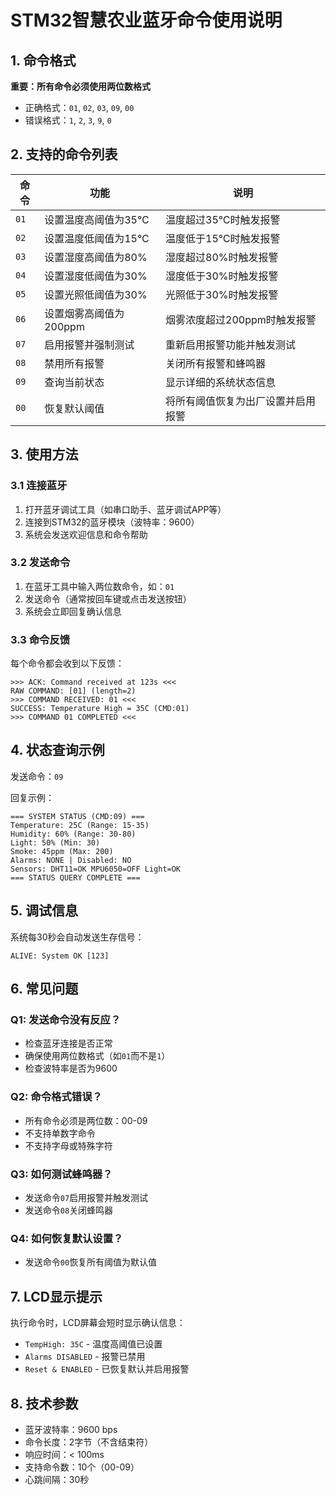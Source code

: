 # STM32智慧农业蓝牙命令使用说明

## 1. 命令格式

**重要：所有命令必须使用两位数格式**

- 正确格式：`01`, `02`, `03`, `09`, `00`
- 错误格式：`1`, `2`, `3`, `9`, `0`

## 2. 支持的命令列表

| 命令 | 功能 | 说明 |
|------|------|------|
| `01` | 设置温度高阈值为35℃ | 温度超过35℃时触发报警 |
| `02` | 设置温度低阈值为15℃ | 温度低于15℃时触发报警 |
| `03` | 设置湿度高阈值为80% | 湿度超过80%时触发报警 |
| `04` | 设置湿度低阈值为30% | 湿度低于30%时触发报警 |
| `05` | 设置光照低阈值为30% | 光照低于30%时触发报警 |
| `06` | 设置烟雾高阈值为200ppm | 烟雾浓度超过200ppm时触发报警 |
| `07` | 启用报警并强制测试 | 重新启用报警功能并触发测试 |
| `08` | 禁用所有报警 | 关闭所有报警和蜂鸣器 |
| `09` | 查询当前状态 | 显示详细的系统状态信息 |
| `00` | 恢复默认阈值 | 将所有阈值恢复为出厂设置并启用报警 |

## 3. 使用方法

### 3.1 连接蓝牙
1. 打开蓝牙调试工具（如串口助手、蓝牙调试APP等）
2. 连接到STM32的蓝牙模块（波特率：9600）
3. 系统会发送欢迎信息和命令帮助

### 3.2 发送命令
1. 在蓝牙工具中输入两位数命令，如：`01`
2. 发送命令（通常按回车键或点击发送按钮）
3. 系统会立即回复确认信息

### 3.3 命令反馈
每个命令都会收到以下反馈：
```
>>> ACK: Command received at 123s <<<
RAW COMMAND: [01] (length=2)
>>> COMMAND RECEIVED: 01 <<<
SUCCESS: Temperature High = 35C (CMD:01)
>>> COMMAND 01 COMPLETED <<<
```

## 4. 状态查询示例

发送命令：`09`

回复示例：
```
=== SYSTEM STATUS (CMD:09) ===
Temperature: 25C (Range: 15-35)
Humidity: 60% (Range: 30-80)
Light: 50% (Min: 30)
Smoke: 45ppm (Max: 200)
Alarms: NONE | Disabled: NO
Sensors: DHT11=OK MPU6050=OFF Light=OK
=== STATUS QUERY COMPLETE ===
```

## 5. 调试信息

系统每30秒会自动发送生存信号：
```
ALIVE: System OK [123]
```

## 6. 常见问题

### Q1: 发送命令没有反应？
- 检查蓝牙连接是否正常
- 确保使用两位数格式（如`01`而不是`1`）
- 检查波特率是否为9600

### Q2: 命令格式错误？
- 所有命令必须是两位数：00-09
- 不支持单数字命令
- 不支持字母或特殊字符

### Q3: 如何测试蜂鸣器？
- 发送命令`07`启用报警并触发测试
- 发送命令`08`关闭蜂鸣器

### Q4: 如何恢复默认设置？
- 发送命令`00`恢复所有阈值为默认值

## 7. LCD显示提示

执行命令时，LCD屏幕会短时显示确认信息：
- `TempHigh: 35C` - 温度高阈值已设置
- `Alarms DISABLED` - 报警已禁用
- `Reset & ENABLED` - 已恢复默认并启用报警

## 8. 技术参数

- 蓝牙波特率：9600 bps
- 命令长度：2字节（不含结束符）
- 响应时间：< 100ms
- 支持命令数：10个（00-09）
- 心跳间隔：30秒
